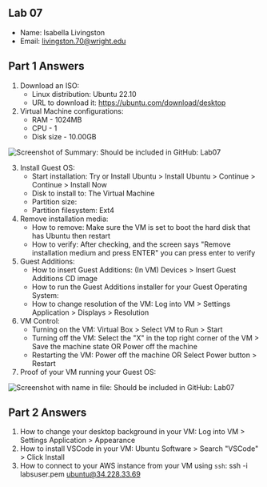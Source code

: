 ## Lab 07

- Name: Isabella Livingston
- Email: livingston.70@wright.edu

## Part 1 Answers

1. Download an ISO:
    - Linux distribution: Ubuntu 22.10
    - URL to download it: https://ubuntu.com/download/desktop
2. Virtual Machine configurations:
    - RAM - 1024MB
    - CPU - 1
    - Disk size - 10.00GB

![Screenshot of Summary](relative_path_to_image_filename_here):  Should be included in GitHub: Lab07

3. Install Guest OS:
    - Start installation: Try or Install Ubuntu > Install Ubuntu > Continue > Continue > Install Now
    - Disk to install to: The Virtual Machine
    - Partition size: 
    - Partition filesystem: Ext4 
4. Remove installation media:
    - How to remove: Make sure the VM is set to boot the hard disk that has Ubuntu then restart
    - How to verify: After checking, and the screen says "Remove installation medium and press ENTER"  you can press enter to verify
5. Guest Additions:
    - How to insert Guest Additions: (In VM) Devices > Insert Guest Additions CD image
    - How to run the Guest Additions installer for your Guest Operating System:
    - How to change resolution of the VM: Log into VM > Settings Application > Displays > Resolution
6. VM Control:
    - Turning on the VM: Virtual Box > Select VM to Run > Start
    - Turning off the VM: Select the "X" in the top right corner of the VM > Save the machine state OR Power off the machine
    - Restarting the VM: Power off the machine OR Select Power button > Restart
7. Proof of your VM running your Guest OS:

![Screenshot with name in file](relative_path_to_image_filename_here): Should be included in GitHub: Lab07


## Part 2 Answers

1. How to change your desktop background in your VM: Log into VM > Settings Application > Appearance
2. How to install VSCode in your VM: Ubuntu Software > Search "VSCode" > Click Install
3. How to connect to your AWS instance from your VM using `ssh`: ssh -i labsuser.pem ubuntu@34.228.33.69

